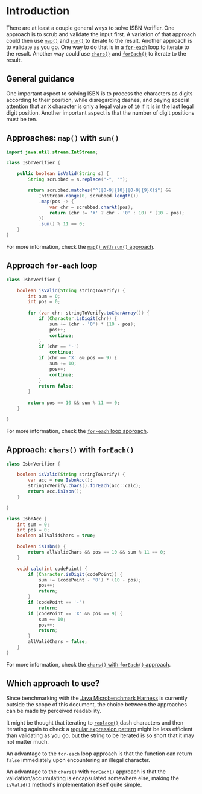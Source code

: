 # Introduction

There are at least a couple general ways to solve ISBN Verifier.
One approach is to scrub and validate the input first.
A variation of that approach could then use [`map()`][map] and [`sum()`][sum] to iterate to the result.
Another approach is to validate as you go.
One way to do that is in a [`for-each`][for-each] loop to iterate to the result.
Another way could use [`chars()`][chars] and [`forEach()`][foreach] to iterate to the result.

## General guidance

One important aspect to solving ISBN is to process the characters as digits according to their position, while disregarding dashes,
and paying special attention that an `X` character is only a legal value of `10` if it is in the last legal digit position.
Another important aspect is that the number of digit positions must be ten.

## Approaches: `map()` with `sum()`

```java
import java.util.stream.IntStream;

class IsbnVerifier {

    public boolean isValid(String s) {
        String scrubbed = s.replace("-", "");

        return scrubbed.matches("^([0-9]{10}|[0-9]{9}X)$") &&
            IntStream.range(0, scrubbed.length())
            .map(pos -> {
                var chr = scrubbed.charAt(pos);
                return (chr != 'X' ? chr - '0' : 10) * (10 - pos);
            })
            .sum() % 11 == 0;
    }
}
```

For more information, check the [`map()` with `sum()` approach][approach-map-sum].

## Approach `for-each` loop

```java
class IsbnVerifier {

    boolean isValid(String stringToVerify) {
        int sum = 0;
        int pos = 0;
        
        for (var chr: stringToVerify.toCharArray()) {
            if (Character.isDigit(chr)) {
                sum += (chr - '0') * (10 - pos);
                pos++;
                continue;
            }
            if (chr == '-')
                continue;
            if (chr == 'X' && pos == 9) {
                sum += 10;
                pos++;
                continue;
            }
            return false;
        }
        
        return pos == 10 && sum % 11 == 0;
    }

}
```

For more information, check the [`for-each` loop approach][approach-for-each].

## Approach: `chars()` with `forEach()`

```java
class IsbnVerifier {

    boolean isValid(String stringToVerify) {
        var acc = new IsbnAcc();
        stringToVerify.chars().forEach(acc::calc);
        return acc.isIsbn();
    }

}

class IsbnAcc {
    int sum = 0;
    int pos = 0;
    boolean allValidChars = true;

    boolean isIsbn() {
        return allValidChars && pos == 10 && sum % 11 == 0;
    }

    void calc(int codePoint) {
        if (Character.isDigit(codePoint)) {
            sum += (codePoint - '0') * (10 - pos);
            pos++;
            return;
        }
        if (codePoint == '-')
            return;
        if (codePoint == 'X' && pos == 9) {
            sum += 10;
            pos++;
            return;
        }
        allValidChars = false;
    }
}
```

For more information, check the [`chars()` with `forEach()` approach][approach-chars-foreach].


## Which approach to use?

Since benchmarking with the [Java Microbenchmark Harness][jmh] is currently outside the scope of this document,
the choice between the approaches can be made by perceived readability.

It might be thought that iterating to [`replace()`][replace] dash characters and then iterating again to check
a [regular expression pattern][pattern] might be less efficient than validating as you go,
but the string to be iterated is so short that it may not matter much.

An advantage to the `for-each` loop approach is that the function can return `false` immediately upon encountering an illegal character.

An advantage  to the `chars()` with `forEach()` approach is that the validation/accumulating is encapsulated somewhere else,
making the `isValid()` method's implementation itself quite simple.

[map]: https://docs.oracle.com/javase/8/docs/api/java/util/stream/IntStream.html#map-java.util.function.IntUnaryOperator-
[sum]: https://docs.oracle.com/javase/8/docs/api/java/util/stream/IntStream.html#sum--
[replace]: https://docs.oracle.com/javase/7/docs/api/java/lang/String.html#replace(java.lang.CharSequence,%20java.lang.CharSequence)
[pattern]: https://docs.oracle.com/javase/7/docs/api/java/util/regex/Pattern.html
[matches]: https://docs.oracle.com/javase/7/docs/api/java/lang/String.html#matches(java.lang.String)
[chars]: https://docs.oracle.com/en/java/javase/11/docs/api/java.base/java/lang/String.html#chars()
[for-each]: https://www.geeksforgeeks.org/for-each-loop-in-java/
[foreach]: https://docs.oracle.com/javase/8/docs/api/java/util/stream/IntStream.html#forEach-java.util.function.IntConsumer-
[intstream]: https://docs.oracle.com/javase/8/docs/api/java/util/stream/IntStream.html
[approach-map-sum]: https://exercism.org/tracks/java/exercises/isbn-verifier/approaches/map-sum
[approach-for-each]: https://exercism.org/tracks/java/exercises/isbn-verifier/approaches/for-each
[approach-chars-foreach]: https://exercism.org/tracks/java/exercises/isbn-verifier/approaches/chars-foreach
[jmh]: https://github.com/openjdk/jmh
